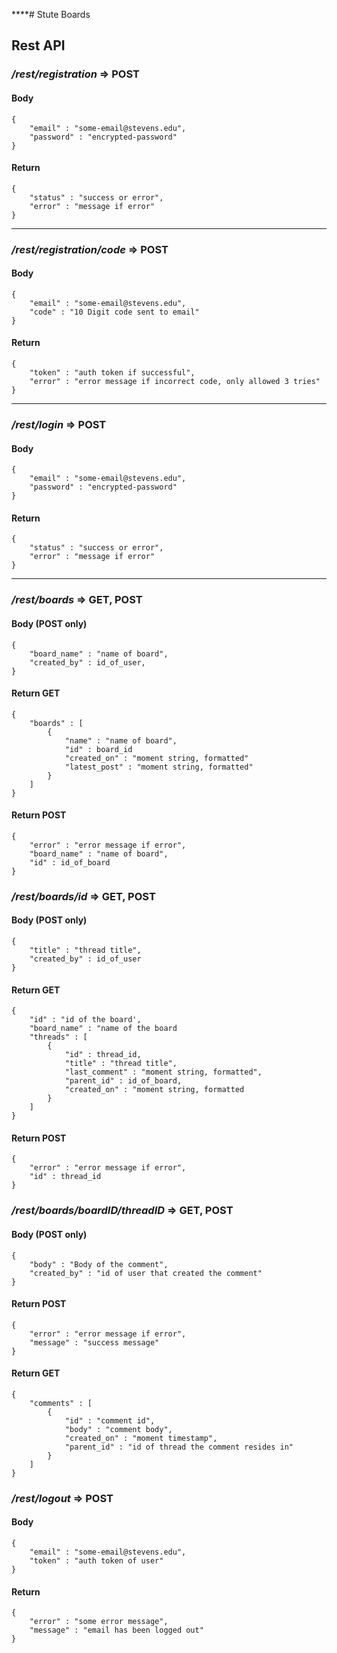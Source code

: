 ****# Stute Boards

## Rest API

### */rest/registration* => POST
#### Body
```
{
    "email" : "some-email@stevens.edu",
    "password" : "encrypted-password"
}
```
#### Return
```
{
    "status" : "success or error",
    "error" : "message if error"
}
```

___



### */rest/registration/code* => POST
#### Body
```
{
    "email" : "some-email@stevens.edu",
    "code" : "10 Digit code sent to email"
}
```
#### Return
```
{
    "token" : "auth token if successful",
    "error" : "error message if incorrect code, only allowed 3 tries"
}
```

___

### */rest/login* => POST
#### Body
```
{
    "email" : "some-email@stevens.edu",
    "password" : "encrypted-password"
}
```
#### Return
```
{
    "status" : "success or error",
    "error" : "message if error"
}
```

___

### */rest/boards* => GET, POST
#### Body (POST only)
``` 
{
    "board_name" : "name of board",
    "created_by" : id_of_user,
}
```

#### Return GET
```
{
    "boards" : [
        {
            "name" : "name of board",
            "id" : board_id
            "created_on" : "moment string, formatted"
            "latest_post" : "moment string, formatted"
        }
    ]
}
```
#### Return POST
```
{
    "error" : "error message if error",
    "board_name" : "name of board",
    "id" : id_of_board
}
```

### */rest/boards/id* => GET, POST
#### Body (POST only)
```
{
    "title" : "thread title",
    "created_by" : id_of_user
}
```
#### Return GET
```
{
    "id" : "id of the board',
    "board_name" : "name of the board
    "threads" : [
        {
            "id" : thread_id,
            "title" : "thread title",
            "last_comment" : "moment string, formatted",
            "parent_id" : id_of_board,
            "created_on" : "moment string, formatted
        }
    ]
}
```
#### Return POST
```
{
    "error" : "error message if error",
    "id" : thread_id
}
```

### */rest/boards/boardID/threadID* => GET, POST
#### Body (POST only)
```
{
    "body" : "Body of the comment",
    "created_by" : "id of user that created the comment"
}
```

#### Return POST
```
{
    "error" : "error message if error",
    "message" : "success message"
}
```

#### Return GET
```
{
    "comments" : [
        {
            "id" : "comment id",
            "body" : "comment body",
            "created_on" : "moment timestamp",
            "parent_id" : "id of thread the comment resides in"
        }
    ]
}
```

### */rest/logout* => POST
#### Body
```
{
    "email" : "some-email@stevens.edu",
    "token" : "auth token of user"
}
```
#### Return
```
{
    "error" : "some error message",
    "message" : "email has been logged out"
}
```
